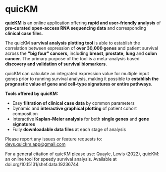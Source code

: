 # quicKM

[**quicKM**](http://www.quickm.org) is an online application offering **rapid and user-friendly analysis** of **pre-curated open-access RNA sequencing data** and corresponding **clinical case files**.

The quicKM **survival analysis plotting tool** is able to establish the correlation between expression of **over 30,000 genes** and patient survival across the **"big four" cancers**, including **breast**, **prostate**, **lung** and **colon cancer**. The primary purpose of the tool is a meta-analysis based **discovery and validation of survival biomarkers**.

quicKM can calculate an integrated expression value for multiple input genes prior to running survival analysis, making it possible to **establish the prognostic value of gene and cell-type signatures or entire pathways**.

**Tools offered by quicKM:**

- Easy **filtration of clinical case data** by common parameters
- Dynamic and **interactive graphical plotting** of patient cohort composition
- Interactive **Kaplan-Meier analysis** for both **single genes** and **gene signatures**
- Fully **downloadable data files** at each stage of analysis

Please report any issues or feature requests to: devs.quickm.app@gmail.com

For a general citation of quicKM please use: Quayle, Lewis (2022), quicKM: an online tool for speedy survival analysis. Available at doi.org/10.15131/shef.data.19236744